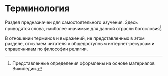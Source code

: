 # Терминология

Раздел предназначен для самостоятельного изучения. Здесь приводятся слова, наиболее значимые для данной отрасли богословия[^note31].

В отношении терминов и выражений, не представленных в этом разделе, отсылаем читателя к общедоступным интернет-ресурсам и справочникам по философии религии.


[^note31]: Представленные определения оформлены на основе материалов Википедии.
